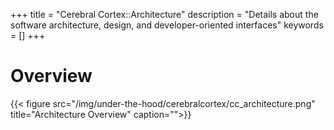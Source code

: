+++
title = "Cerebral Cortex::Architecture"
description = "Details about the software architecture, design, and developer-oriented interfaces"
keywords = []
+++

# Overview

{{< figure src="/img/under-the-hood/cerebralcortex/cc_architecture.png" title="Architecture Overview" caption="">}}
